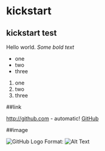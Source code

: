 # kickstart
## kickstart test

Hello world. *Some bold text*

- one
- two
- three

1. one
2. two
3. three

##link

http://github.com - automatic!
[GitHub](http://github.com)

##image

![GitHub Logo](/images/logo.png)
Format: ![Alt Text](url)
